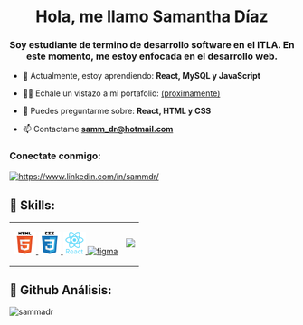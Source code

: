 <h1 align="center">Hola, me llamo Samantha Díaz</h1>
<h3 align="center">Soy estudiante de termino de desarrollo software en el ITLA. En este momento, me estoy enfocada en el desarrollo web.</h3>

- 🌱 Actualmente, estoy aprendiendo: **React, MySQL y JavaScript**

- 👨‍💻 Echale un vistazo a mi portafolio: [(proximamente)]((proximamente))

- 💬 Puedes preguntarme sobre: **React, HTML y CSS**

- 📫 Contactame **samm_dr@hotmail.com**

<h3 align="left">Conectate conmigo:</h3>
<p align="left">
<a href="https://linkedin.com/in/https://www.linkedin.com/in/sammdr/" target="blank"><img align="center" src="https://raw.githubusercontent.com/rahuldkjain/github-profile-readme-generator/master/src/images/icons/Social/linked-in-alt.svg" alt="https://www.linkedin.com/in/sammdr/" height="30" width="40" /></a>
</p>



 ## 🥇 Skills:
<div align="center">
  <table style="border: none;" >
    <tr>
      <td align="center">
        <p align="left">
            <a href="https://www.w3.org/html/" target="_blank" rel="noreferrer"> 
                <img src="https://raw.githubusercontent.com/devicons/devicon/master/icons/html5/html5-original-wordmark.svg" alt="html5" width="40" height="40"/> 
            </a>
          <a href="https://www.w3schools.com/css/" target="_blank" rel="noreferrer"> 
    <img src="https://raw.githubusercontent.com/devicons/devicon/master/icons/css3/css3-original-wordmark.svg"       
     alt="css3" width="40" height="40"/> 
  </a> 
          <a href="https://reactjs.org/" target="_blank" rel="noreferrer"> 
    <img src="https://raw.githubusercontent.com/devicons/devicon/master/icons/react/react-original-wordmark.svg" alt="react" width="40" height="40"/> 
  </a> 
          <a href="https://www.figma.com/" target="_blank" rel="noreferrer"> 
    <img src="https://www.vectorlogo.zone/logos/figma/figma-icon.svg" alt="figma" width="40" height="40"/> 
  </a> 
        </p>
      </td>
      <td align="center">
        <img height="200px" src="https://github-readme-stats.vercel.app/api/top-langs/?username=sammadr&layout=compact" />
      </td>
    </tr>
  </table>
</div>



## 🧐 Github Análisis:
<img src="https://github-readme-stats.vercel.app/api?username=sammadr&show_icons=true&theme=radical" alt="sammadr" />
